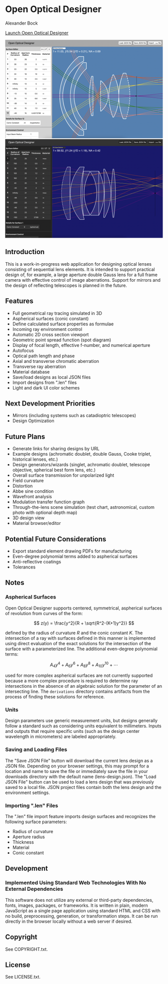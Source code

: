# Open Optical Designer

Alexander Bock

[Launch Open Optical Designer](https://alexbock.github.io/open-optical-designer/)

![Open Optical Designer Screenshot 2](screenshots/screenshot2.png)
![Open Optical Designer Screenshot 1](screenshots/screenshot1.png)

## Introduction

This is a work-in-progress web application for
designing optical lenses consisting of sequential lens elements.
It is intended to support practical design of, for
example, a large aperture double Gauss lens for a full frame camera with
effective control of image aberrations. Support for mirrors
and the design of reflecting telescopes is planned in the future.

## Features

* Full geometrical ray tracing simulated in 3D
* Aspherical surfaces (conic constant)
* Define calculated surface properties as formulae
* Incoming ray environment control
* Automatic 2D cross section viewport
* Geometric point spread function (spot diagram)
* Display of focal length, effective f-number, and numerical aperture
* Autofocus
* Optical path length and phase
* Axial and transverse chromatic aberration
* Transverse ray aberration
* Material database
* Save/load designs as local JSON files
* Import designs from ".len" files
* Light and dark UI color schemes

## Next Development Priorities

* Mirrors (including systems such as catadioptric telescopes)
* Design Optimization

## Future Plans

* Generate links for sharing designs by URL
* Example designs (achromatic doublet, double Gauss, Cooke triplet, historical lenses, etc.)
* Design generators/wizards (singlet, achromatic doublet, telescope objective, spherical best form lens, etc.)
* Overall surface transmission for unpolarized light
* Field curvature
* Distortion
* Abbe sine condition
* Wavefront analysis
* Modulation transfer function graph
* Through-the-lens scene simulation (test chart, astronomical, custom photo with optional depth map)
* 3D design view
* Material browser/editor

## Potential Future Considerations

* Export standard element drawing PDFs for manufacturing
* Even-degree polynomial terms added to aspherical surfaces
* Anti-reflective coatings
* Tolerances

## Notes

### Aspherical Surfaces

Open Optical Designer supports centered, symmetrical, aspherical surfaces of revolution from curves of the form:

$$ z(y) = \frac{y^2}{R + \sqrt{R^2-(K+1)y^2}} $$

defined by the radius of curvature $R$ and the conic constant $K$. The intersection of a ray with
surfaces defined in this manner is implemented using direct evaluation of the exact solutions for
the intersection of the surface with a parameterized line. The additional even-degree polynomial terms:

$$ {A_4}y^4 + {A_6}y^6  + {A_8}y^8 + {A_{10}}y^{10} + \cdots{} $$

 used for more complex aspherical surfaces are
not currently supported because a more complex procedure is required to determine ray intersections in
the absence of an algebraic solution for the parameter of an intersecting line. The `derivations`
directory contains artifacts from the process of finding these solutions for reference.

### Units

Design parameters use generic measurement units, but designs generally
follow a standard such as considering units equivalent to millimeters. Inputs
and outputs that require specific units (such as the design center wavelength
in micrometers) are labeled appropriately.

### Saving and Loading Files

The "Save JSON File" button will download the current lens design as a JSON file.
Depending on your browser settings, this may prompt for a location and name to save
the file or immediately save the file in your downloads directory with the default name (lens-design.json).
The "Load JSON File" button can be used to load a lens design that was previously saved
to a local file. JSON project files contain both the lens design and the environment settings.

### Importing ".len" Files

The ".len" file import feature imports design surfaces and recognizes the following
surface parameters:

* Radius of curvature
* Aperture radius
* Thickness
* Material
* Conic constant

## Development

### Implemented Using Standard Web Technologies With No External Dependencies

This software does not utilize any external or third-party dependencies,
fonts, images, packages, or frameworks.
It is written in plain, modern JavaScript as a single page application
using standard HTML and CSS with no build, preprocessing, generation, or
transformation steps. It can be run directly in the browser locally
without a web server if desired.

## Copyright

See COPYRIGHT.txt.

## License

See LICENSE.txt.
